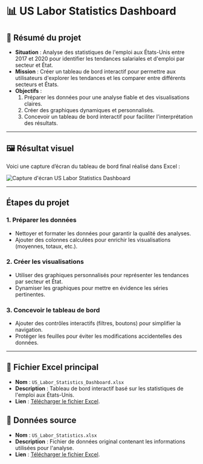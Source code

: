 # 📊 US Labor Statistics Dashboard

## 📝 Résumé du projet
- **Situation** : Analyse des statistiques de l'emploi aux États-Unis entre 2017 et 2020 pour identifier les tendances salariales et d'emploi par secteur et État.
- **Mission** : Créer un tableau de bord interactif pour permettre aux utilisateurs d'explorer les tendances et les comparer entre différents secteurs et États.
- **Objectifs** :
  1. Préparer les données pour une analyse fiable et des visualisations claires.
  2. Créer des graphiques dynamiques et personnalisés.
  3. Concevoir un tableau de bord interactif pour faciliter l'interprétation des résultats.

---

## 🖼 Résultat visuel
Voici une capture d’écran du tableau de bord final réalisé dans Excel :

![Capture d'écran US Labor Statistics Dashboard](https://github.com/Arnaudl44/Excel-Projects/blob/main/US%20Labor%20Statistics%20Dashboard/images/Capture%20d'%C3%A9cran_US_%20Labor_%20Statistics_Dashboard.png?raw=true)

---

## Étapes du projet

### 1. Préparer les données 
- Nettoyer et formater les données pour garantir la qualité des analyses.
- Ajouter des colonnes calculées pour enrichir les visualisations (moyennes, totaux, etc.).

### 2. Créer les visualisations
- Utiliser des graphiques personnalisés pour représenter les tendances par secteur et État.
- Dynamiser les graphiques pour mettre en évidence les séries pertinentes.

### 3. Concevoir le tableau de bord
- Ajouter des contrôles interactifs (filtres, boutons) pour simplifier la navigation.
- Protéger les feuilles pour éviter les modifications accidentelles des données.

---

## 📄 Fichier Excel principal
- **Nom** : `US_Labor_Statistics_Dashboard.xlsx`
- **Description** : Tableau de bord interactif basé sur les statistiques de l'emploi aux États-Unis.
- **Lien** : [Télécharger le fichier Excel](https://github.com/Arnaudl44/Excel-Projects/blob/main/US%20Labor%20Statistics%20Dashboard/files/US_Labor_Statistics_Dashboard.xlsx).

## 📄 Données source
- **Nom** : `US_Labor_Statistics.xlsx`
- **Description** : Fichier de données original contenant les informations utilisées pour l'analyse.
- **Lien** : [Télécharger le fichier Excel](https://github.com/Arnaudl44/Excel-Projects/blob/main/US%20Labor%20Statistics%20Dashboard/files/US_Labor_Statistics.xlsx).
